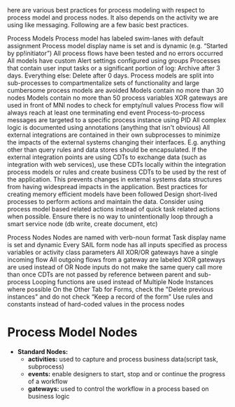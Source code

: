 here are various best practices for process modeling with respect to process model and process nodes. It also depends on the activity we are using like messaging. Following are a few basic best practices.

Process Models
Process model has labeled swim-lanes with default assignment
Process model display name is set and is dynamic (e.g. “Started by pp!initiator”)
All process flows have been tested and no errors occurred
All models have custom Alert settings configured using groups
Processes that contain user input tasks or a significant portion of log: Archive after 3 days. Everything else: Delete after 0 days.
Process models are split into sub-processes to compartmentalize sets of functionality and large cumbersome process models are avoided
Models contain no more than 30 nodes
Models contain no more than 50 process variables
XOR gateways are used in front of MNI nodes to check for empty/null values
Process flow will always reach at least one terminating end event
Process-to-process messages are targeted to a specific process instance using PID
All complex logic is documented using annotations (anything that isn't obvious)
All external integrations are contained in their own subprocesses to minimize the impacts of the external systems changing their interfaces. E.g. anything other than query rules and data stores should be encapsulated.
If the external integration points are using CDTs to exchange data (such as integration with web services), use these CDTs locally within the integration process models or rules and create business CDTs to be used by the rest of the application. This prevents changes in external systems data structures from having widespread impacts in the application.
Best practices for creating memory efficient models have been followed
Design short-lived processes to perform actions and maintain the data. Consider using process model based related actions instead of quick task related actions when possible.
Ensure there is no way to unintentionally loop through a smart service node (db write, create document, etc)

Process Nodes
Nodes are named with verb-noun format
Task display name is set and dynamic
Every SAIL form node has all inputs specified as process variables or activity class parameters
All XOR/OR gateways have a single incoming flow
All outgoing flows from a gateway are labeled
XOR gateways are used instead of OR
Node inputs do not make the same query call more than once
CDTs are not passed by reference between parent and sub-process
Looping functions are used instead of Multiple Node Instances where possible
On the Other Tab for Forms, check the "Delete previous instances" and do not check “Keep a record of the form”
Use rules and constants instead of hard-coded values in the process nodes



# Process Model Nodes
- **Standard Nodes:** 
    - **activities:** used to capture and process business data(script task, subprocess)
    - **events:** enable designers to start, stop and or continue the progress of a workflow
    - **gateways:** used to control the workflow in a process based on business logic

